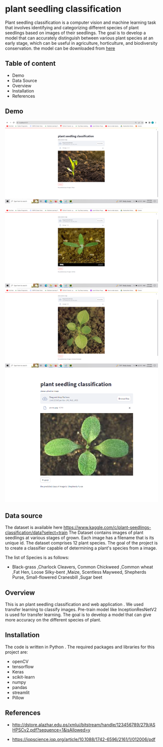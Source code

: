 
# plant seedling classification

Plant seedling classification is a computer vision and machine learning task that involves identifying and categorizing different species of plant seedlings based on images of their seedlings. The goal is to develop a model that can accurately distinguish between various plant species at an early stage, which can be useful in agriculture, horticulture, and biodiversity conservation.
the model can be downloaded from [here ](https://drive.google.com/file/d/1Jlt97VQ48WXctaAGStBt50tp_LHN24G6/view?usp=drive_link)




## Table of content

* Demo
* Data Source
* Overview
* Installation
* References
## Demo






![App Screenshot](https://github.com/Ashoktripathi13/plant_seedling_classification/blob/master/screenshot/1690832870846.png?raw=true)

![App Screenshot](https://github.com/Ashoktripathi13/plant_seedling_classification/blob/master/screenshot/1690832870858.png?raw=true)
![App Screenshot](https://github.com/Ashoktripathi13/plant_seedling_classification/blob/master/screenshot/1690832870871.png?raw=true)
![App Screenshot](https://github.com/Ashoktripathi13/plant_seedling_classification/blob/master/screenshot/pic.PNG?raw=true)


## Data source

The dataset is available here https://www.kaggle.com/c/plant-seedlings-classification/data?select=train The Dataset contains images of plant seedlings at various stages of grown. Each image has a filename that is its unique id. The dataset comprises 12 plant species. The goal of the project is to create a classifier capable of determining a plant's species from a image.

The list of Species is as follows: 
* Black-grass ,Charlock Cleavers, Common Chickweed ,Common wheat ,Fat Hen, Loose Silky-bent ,Maize, Scentless Mayweed, Shepherds Purse, Small-flowered Cranesbill ,Sugar beet
## Overview

This is an plant seedling classification and  web application . We used transfer learning to classify images. Pre-train model like InceptionResNetV2 is used for transfer learning. The goal is to develop a model that can give more accuracy on the different species of plant.

## Installation

The code is written in Python . The required packages and libraries for this project are:

* openCV
* tensorflow
* Keras
* scikit-learn
* numpy
* pandas
* streamlit 
* Pillow

## References

* http://dstore.alazhar.edu.ps/xmlui/bitstream/handle/123456789/279/ASHPSCv2.pdf?sequence=1&isAllowed=y

* https://iopscience.iop.org/article/10.1088/1742-6596/2161/1/012006/pdf
